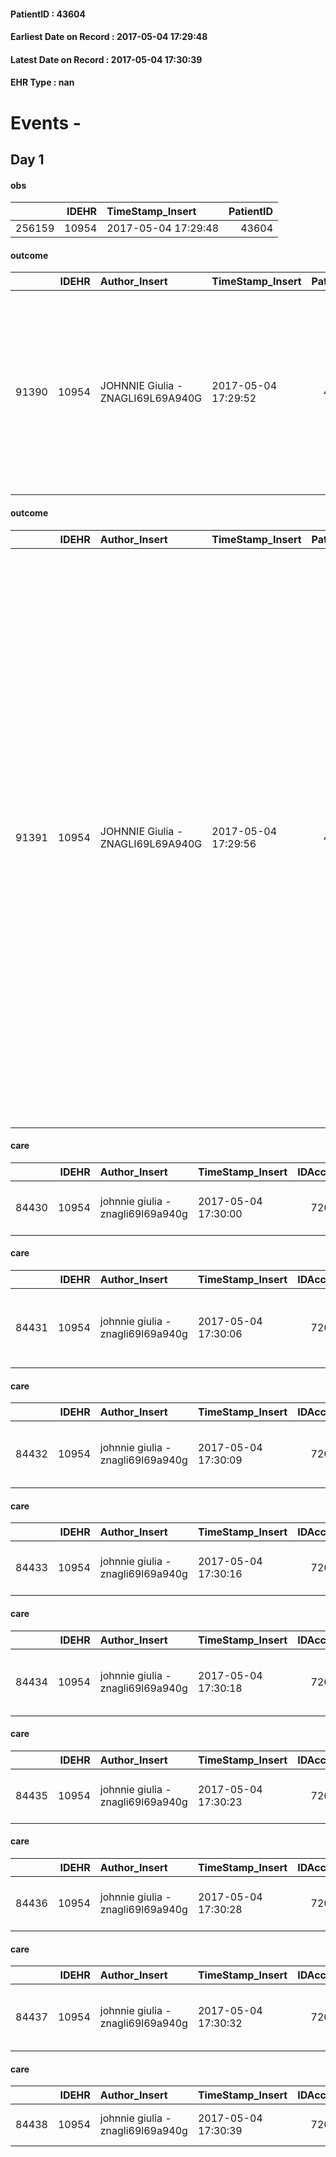 
#### PatientID : 43604
#### Earliest Date on Record : 2017-05-04 17:29:48
#### Latest Date on Record : 2017-05-04 17:30:39
#### EHR Type : nan

# Events - 

## Day 1

#### obs
|        |   IDEHR | TimeStamp_Insert    |   PatientID |
|-------:|--------:|:--------------------|------------:|
| 256159 |   10954 | 2017-05-04 17:29:48 |       43604 |

#### outcome
|       |   IDEHR | Author_Insert                     | TimeStamp_Insert    |   PatientID |   IDDigitalSignDocument |   IDPAI_VIDAS | opt_problem                                                |   opt_problem_num | opt_obiettivo                                                                                                                                                                                      |   opt_obiettivo_num | opt_stato_problema   |   opt_stato_problema_num | opt_interventi                                                                                                                                                   |   opt_interventi_num |
|------:|--------:|:----------------------------------|:--------------------|------------:|------------------------:|--------------:|:-----------------------------------------------------------|------------------:|:---------------------------------------------------------------------------------------------------------------------------------------------------------------------------------------------------|--------------------:|:---------------------|-------------------------:|:-----------------------------------------------------------------------------------------------------------------------------------------------------------------|---------------------:|
| 91390 |   10954 | JOHNNIE Giulia - ZNAGLI69L69A940G | 2017-05-04 17:29:52 |       43604 |                  739333 |         93625 | Impaired mobility † / limitation of physical movement # 27 |                 1 | The patient utilizzer√ † ¬ † aids designed to increase the mobilit√ † ¬ † ¬ † ¬ß by establishing priorit√ attivit√ † for † ¬ † daily and reaching the awareness of the limits of his own body # 48 |                   4 | Open Problem # 1     |                        1 | Implementation PAI - Evaluate mobilization # 339; Counseling - Allow the patient to express the feelings he feels about the effects of fatigue on his life # 341 |                    4 |

#### outcome
|       |   IDEHR | Author_Insert                     | TimeStamp_Insert    |   PatientID |   IDDigitalSignDocument |   IDPAI_VIDAS | opt_problem          |   opt_problem_num | opt_obiettivo                                       |   opt_obiettivo_num | opt_stato_problema   |   opt_stato_problema_num | opt_interventi                                                                                                                                                                                                                                                                                                                                                                                                                                                                                                                                                           |   opt_interventi_num |
|------:|--------:|:----------------------------------|:--------------------|------------:|------------------------:|--------------:|:---------------------|------------------:|:----------------------------------------------------|--------------------:|:---------------------|-------------------------:|:-------------------------------------------------------------------------------------------------------------------------------------------------------------------------------------------------------------------------------------------------------------------------------------------------------------------------------------------------------------------------------------------------------------------------------------------------------------------------------------------------------------------------------------------------------------------------|---------------------:|
| 91391 |   10954 | JOHNNIE Giulia - ZNAGLI69L69A940G | 2017-05-04 17:29:56 |       43604 |                  739334 |         93626 | Alteration hive # 33 |                 4 | The patient scaricher√ † ¬ † once every 3 days # 70 |                   4 | Open Problem # 1     |                        1 | Implementation PAI - Increase hydration per os # 576; Implementation of PAI - Therapeutic adjustment # 577; Implementation of PAI - Position the patient on the comfortable / accompany the patient in the bathroom / position the bedridden patient to facilitate defecation # 581; Implementation PAI - Make evacuative enema after three days of alvo closed to the stool # 582; Informative - Inform the patient on the necessity of the enema every 3 days # 586; Educational - Educate the caregiver / patient to the recognition / treatment of the symptom # 585 |                    4 |

#### care
|       |   IDEHR | Author_Insert                     | TimeStamp_Insert    |   IDAccess | EHRType   |   PatientID |   IDTERAPIE_OUTPAT_VIDAS | ds_dose   | opt_via_di_somm   | ds_ora          | dt_data_inizio      | ds_note_y                        |   opt_pregressa |   opt_somm_terapia |   opt_estemporanea |   opt_termina |   opt_somm_in_pompa | opt_farmaco                                   |
|------:|--------:|:----------------------------------|:--------------------|-----------:|:----------|------------:|-------------------------:|:----------|:------------------|:----------------|:--------------------|:---------------------------------|----------------:|-------------------:|-------------------:|--------------:|--------------------:|:----------------------------------------------|
| 84430 |   10954 | johnnie giulia - znagli69l69a940g | 2017-05-04 17:30:00 |      72653 | amb       |       43604 |                    62056 | 1 cp      | oral # 0 = 0      | 09 # 9; 20 # 20 | 2017-05-04 00:00:00 | after breakfast and after dinner |               0 |                  0 |                  0 |             0 |                   0 | ursodeoxycholic acid (udca 300 mg cps) # 1026 |

#### care
|       |   IDEHR | Author_Insert                     | TimeStamp_Insert    |   IDAccess | EHRType   |   PatientID |   IDTERAPIE_OUTPAT_VIDAS | ds_dose   | opt_via_di_somm   | ds_ora       | dt_data_inizio      |   opt_pregressa |   opt_somm_terapia |   opt_estemporanea |   opt_termina |   opt_somm_in_pompa | opt_farmaco                                       | Note_al_bisogno   |
|------:|--------:|:----------------------------------|:--------------------|-----------:|:----------|------------:|-------------------------:|:----------|:------------------|:-------------|:--------------------|----------------:|-------------------:|-------------------:|--------------:|--------------------:|:--------------------------------------------------|:------------------|
| 84431 |   10954 | johnnie giulia - znagli69l69a940g | 2017-05-04 17:30:06 |      72653 | amb       |       43604 |                    62057 | 1 cp      | oral # 0 = 0      | at need # 24 | 2017-05-04 00:00:00 |               0 |                  0 |                  0 |             0 |                   0 | senna glycosides (pursennid 12 mg tablets) # 1029 | se constipation   |

#### care
|       |   IDEHR | Author_Insert                     | TimeStamp_Insert    |   IDAccess | EHRType   |   PatientID |   IDTERAPIE_OUTPAT_VIDAS | ds_dose   | opt_via_di_somm   | ds_ora   | dt_data_inizio      | ds_note_y       |   opt_pregressa |   opt_somm_terapia |   opt_estemporanea |   opt_termina |   opt_somm_in_pompa | opt_farmaco                              |
|------:|--------:|:----------------------------------|:--------------------|-----------:|:----------|------------:|-------------------------:|:----------|:------------------|:---------|:--------------------|:----------------|----------------:|-------------------:|-------------------:|--------------:|--------------------:|:-----------------------------------------|
| 84432 |   10954 | johnnie giulia - znagli69l69a940g | 2017-05-04 17:30:09 |      72653 | amb       |       43604 |                    62058 | 1 cp      | oral # 0 = 0      | 09 # 9   | 2017-05-04 00:00:00 | after breakfast |               0 |                  0 |                  0 |             0 |                   0 | megestrol (megace 160 mg tablets) # 1551 |

#### care
|       |   IDEHR | Author_Insert                     | TimeStamp_Insert    |   IDAccess | EHRType   |   PatientID |   IDTERAPIE_OUTPAT_VIDAS | ds_dose   | opt_via_di_somm   | ds_ora       | dt_data_inizio      |   opt_pregressa |   opt_somm_terapia |   opt_estemporanea |   opt_termina |   opt_somm_in_pompa | opt_farmaco                                            | Note_al_bisogno       |
|------:|--------:|:----------------------------------|:--------------------|-----------:|:----------|------------:|-------------------------:|:----------|:------------------|:-------------|:--------------------|----------------:|-------------------:|-------------------:|--------------:|--------------------:|:-------------------------------------------------------|:----------------------|
| 84433 |   10954 | johnnie giulia - znagli69l69a940g | 2017-05-04 17:30:16 |      72653 | amb       |       43604 |                    62059 | 1 cp      | oral # 0 = 0      | at need # 24 | 2017-05-04 00:00:00 |               0 |                  0 |                  0 |             0 |                   0 | metoclopramide hydrochloride (10 mg plasil cpr) # 1000 | if nausea or vomiting |

#### care
|       |   IDEHR | Author_Insert                     | TimeStamp_Insert    |   IDAccess | EHRType   |   PatientID |   IDTERAPIE_OUTPAT_VIDAS | ds_dose   | opt_via_di_somm   | ds_ora   | dt_data_inizio      | ds_note_y    |   opt_pregressa |   opt_somm_terapia |   opt_estemporanea |   opt_termina |   opt_somm_in_pompa | opt_farmaco                                     |
|------:|--------:|:----------------------------------|:--------------------|-----------:|:----------|------------:|-------------------------:|:----------|:------------------|:---------|:--------------------|:-------------|----------------:|-------------------:|-------------------:|--------------:|--------------------:|:------------------------------------------------|
| 84434 |   10954 | johnnie giulia - znagli69l69a940g | 2017-05-04 17:30:18 |      72653 | amb       |       43604 |                    62060 | 1 cp      | oral # 0 = 0      | 08 # 8   | 2017-05-04 00:00:00 | without food |               0 |                  0 |                  0 |             0 |                   0 | pantoprazole (pantoprazole 40 mg tablets) # 964 |

#### care
|       |   IDEHR | Author_Insert                     | TimeStamp_Insert    |   IDAccess | EHRType   |   PatientID |   IDTERAPIE_OUTPAT_VIDAS | ds_dose   | opt_via_di_somm   | ds_ora           | dt_data_inizio      | ds_note_y               |   opt_pregressa |   opt_somm_terapia |   opt_estemporanea |   opt_termina |   opt_somm_in_pompa | opt_farmaco                                            |
|------:|--------:|:----------------------------------|:--------------------|-----------:|:----------|------------:|-------------------------:|:----------|:------------------|:-----------------|:--------------------|:------------------------|----------------:|-------------------:|-------------------:|--------------:|--------------------:|:-------------------------------------------------------|
| 84435 |   10954 | johnnie giulia - znagli69l69a940g | 2017-05-04 17:30:23 |      72653 | amb       |       43604 |                    62061 | 1 cp      | oral # 0 = 0      | 12 # 12; 19 # 19 | 2017-05-04 00:00:00 | 20 minutes before meals |               0 |                  0 |                  0 |             0 |                   0 | metoclopramide hydrochloride (10 mg plasil cpr) # 1000 |

#### care
|       |   IDEHR | Author_Insert                     | TimeStamp_Insert    |   IDAccess | EHRType   |   PatientID |   IDTERAPIE_OUTPAT_VIDAS | ds_dose   | opt_via_di_somm   | ds_ora   | dt_data_inizio      |   opt_pregressa |   opt_somm_terapia |   opt_estemporanea |   opt_termina |   opt_somm_in_pompa | opt_farmaco                           |
|------:|--------:|:----------------------------------|:--------------------|-----------:|:----------|------------:|-------------------------:|:----------|:------------------|:---------|:--------------------|----------------:|-------------------:|-------------------:|--------------:|--------------------:|:--------------------------------------|
| 84436 |   10954 | johnnie giulia - znagli69l69a940g | 2017-05-04 17:30:28 |      72653 | amb       |       43604 |                    62062 | 1 cp      | oral # 0 = 0      | 23 # 23  | 2017-05-04 00:00:00 |               0 |                  0 |                  0 |             0 |                   0 | lorazepam (tavor 1 mg tablets) # 1859 |

#### care
|       |   IDEHR | Author_Insert                     | TimeStamp_Insert    |   IDAccess | EHRType   |   PatientID |   IDTERAPIE_OUTPAT_VIDAS | ds_dose   | opt_via_di_somm   | ds_ora       | dt_data_inizio      |   opt_pregressa |   opt_somm_terapia |   opt_estemporanea |   opt_termina |   opt_somm_in_pompa | opt_farmaco                                        | Note_al_bisogno                                             |
|------:|--------:|:----------------------------------|:--------------------|-----------:|:----------|------------:|-------------------------:|:----------|:------------------|:-------------|:--------------------|----------------:|-------------------:|-------------------:|--------------:|--------------------:|:---------------------------------------------------|:------------------------------------------------------------|
| 84437 |   10954 | johnnie giulia - znagli69l69a940g | 2017-05-04 17:30:32 |      72653 | amb       |       43604 |                    62063 | 1000 mg   | oral # 0 = 0      | at need # 24 | 2017-05-04 00:00:00 |               0 |                  0 |                  0 |             0 |                   0 | acetaminophen (paracetamol 1000 mg tablets) # 1719 | if pain or fever 38¬∞c majeure. repeatable after 8-12 hours |

#### care
|       |   IDEHR | Author_Insert                     | TimeStamp_Insert    |   IDAccess | EHRType   |   PatientID |   IDTERAPIE_OUTPAT_VIDAS | ds_altro_farmaco   | ds_dose   | opt_via_di_somm   | ds_ora   | dt_data_inizio      |   opt_pregressa |   opt_somm_terapia |   opt_estemporanea |   opt_termina |   opt_somm_in_pompa | opt_farmaco              |
|------:|--------:|:----------------------------------|:--------------------|-----------:|:----------|------------:|-------------------------:|:-------------------|:----------|:------------------|:---------|:--------------------|----------------:|-------------------:|-------------------:|--------------:|--------------------:|:-------------------------|
| 84438 |   10954 | johnnie giulia - znagli69l69a940g | 2017-05-04 17:30:39 |      72653 | amb       |       43604 |                    62064 | casenlax bust      | 1 bust    | oral # 0 = 0      | 10 # 10  | 2017-05-04 00:00:00 |               0 |                  0 |                  0 |             0 |                   0 | other (see notes) # 2004 |


